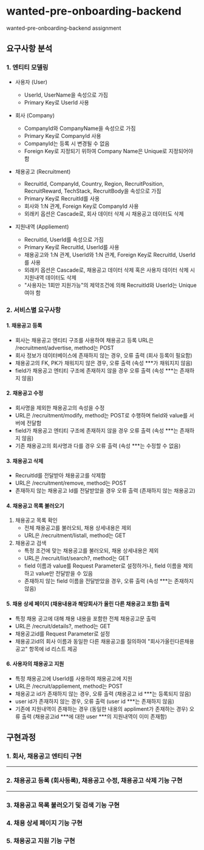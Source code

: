 # wanted-pre-onboarding-backend
wanted-pre-onboarding-backend assignment

## 요구사항 분석

### 1. 엔티티 모델링
 * 사용자 (User)
   - UserId, UserName을 속성으로 가짐
   - Primary Key로 UserId 사용
 * 회사 (Company)
   - CompanyId와 CompanyName을 속성으로 가짐
   - Primary Key로 CompanyId 사용
   - CompanyId는 등록 시 변경될 수 없음
   - Foreign Key로 지정되기 위하여 Company Name은 Unique로 지정되어야 함
  
 * 채용공고 (Recruitment)
   - RecruitId, CompanyId, Country, Region, RecruitPosition, RecruitReward, TechStack, RecruitBody을 속성으로 가짐
   - Primary Key로 RecruitId를 사용
   - 회사와 1:N 관계, Foreign Key로 CompanyId 사용
   - 외래키 옵션은 Cascade로, 회사 데이터 삭제 시 채용공고 데이터도 삭제
  
 * 지원내역 (Appliement)
   - RecruitId, UserId를 속성으로 가짐
   - Primary Key로 RecruitId, UserId를 사용
   - 채용공고와 1:N 관계, UserId와 1:N 관계, Foreign Key로 RecruitId, UserId를 사용
   - 외래키 옵션은 Cascade로, 채용공고 데이터 삭제 혹은 사용자 데이터 삭제 시 지원내역 데이터도 삭제
   - "사용자는 1회만 지원가능"의 제약조건에 의해 RecruitId와 UserId는 Unique여야 함
     
### 2. 서비스별 요구사항
   #### 1. 채용공고 등록
   - 회사는 채용공고 엔티티 구조를 사용하여 채용공고 등록
        URL은 /recruitment/advertise, method는 POST
   - 회사 정보가 데이터베이스에 존재하지 않는 경우, 오류 출력 (회사 등록이 필요함)
   - 채용공고의 FK, PK가 채워지지 않은 경우, 오류 출력 (속성 ***가 채워지지 않음)
   - field가 채용공고 엔티티 구조에 존재하지 않을 경우 오류 출력 (속성 ***는 존재하지 않음)
   #### 2. 채용공고 수정
   - 회사명을 제외한 채용공고의 속성을 수정
   - URL은 /recruitment/modify, method는 POST로 수행하며 field와 value를 서버에 전달함
   - field가 채용공고 엔티티 구조에 존재하지 않을 경우 오류 출력 (속성 ***는 존재하지 않음)
   - 기존 채용공고의 회사명과 다를 경우 오류 출력 (속성 ***는 수정할 수 없음)
   #### 3. 채용공고 삭제
   - RecruitId를 전달받아 채용공고를 삭제함
   - URL은 /recruitment/remove, method는 POST
   - 존재하지 않는 채용공고 Id를 전달받았을 경우 오류 출력 (존재하지 않는 채용공고)
   #### 4. 채용공고 목록 불러오기
   1. 채용공고 목록 확인
       - 전체 채용공고를 불러오되, 채용 상세내용은 제외
       - URL은 /recruitment/listall, method는 GET 
   2. 채용공고 검색
       - 특정 조건에 맞는 채용공고를 불러오되, 채용 상세내용은 제외
       - URL은 /recruit/list/search?, method는 GET
       - field 이름과 value를 Request Parameter로 설정하거나, field 이름을 제외하고 value만 전달받을 수 있음
       - 존재하지 않는 field 이름을 전달받았을 경우, 오류 출력 (속성 ***는 존재하지 않음)
   #### 5. 채용 상세 페이지 (채용내용과 해당회사가 올린 다른 채용공고 포함) 출력   
   - 특정 채용 공고에 대해 채용 내용을 포함한 전체 채용공고문 출력
   - URL은 /recruit/details?, method는 GET
   - 채용공고id를 Request Parameter로 설정
   - 채용공고id의 회사 이름과 동일한 다른 채용공고를 질의하여 "회사가올린다른채용공고" 항목에 id 리스트 제공
   #### 6. 사용자의 채용공고 지원
   - 특정 채용공고에 UserId를 사용하여 채용공고에 지원
   - URL은 /recruit/appliement, method는 POST
   - 채용공고 id가 존재하지 않는 경우, 오류 출력 (채용공고 id ***는 등록되지 않음)
   - user id가 존재하지 않는 경우, 오류 출력 (user id ***는 존재하지 않음)
   - 기존에 지원내역이 존재하는 경우 (동일한 내용의 appliment가 존재하는 경우) 오류 출력 (채용공고id ***에 대한 user ***의 지원내역이 이미 존재함)
## 구현과정

### 1. 회사, 채용공고 엔티티 구현
----
### 2. 채용공고 등록 (회사등록), 채용공고 수정, 채용공고 삭제 기능 구현
----
### 3. 채용공고 목록 불러오기 및 검색 기능 구현
### 4. 채용 상세 페이지 기능 구현
### 5. 채용공고 지원 기능 구현
